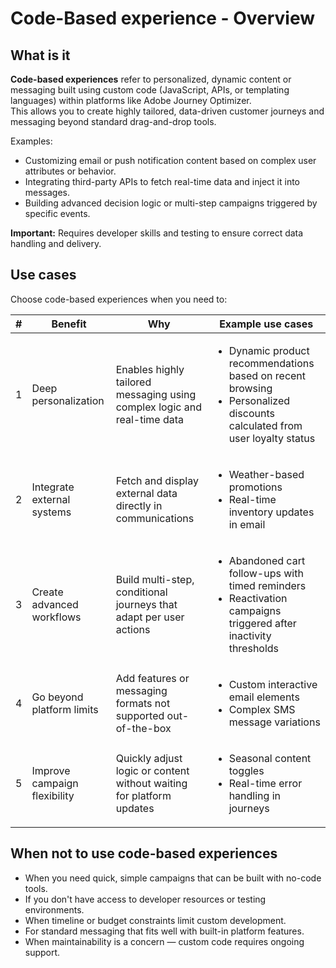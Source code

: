 # Code-Based experience - Overview

## What is it

**Code-based experiences** refer to personalized, dynamic content or messaging built using custom code (JavaScript, APIs, or templating languages) within platforms like Adobe Journey Optimizer.  
This allows you to create highly tailored, data-driven customer journeys and messaging beyond standard drag-and-drop tools.

Examples:

* Customizing email or push notification content based on complex user attributes or behavior.
* Integrating third-party APIs to fetch real-time data and inject it into messages.
* Building advanced decision logic or multi-step campaigns triggered by specific events.

**Important:** Requires developer skills and testing to ensure correct data handling and delivery.

## Use cases

Choose code-based experiences when you need to:

| # | Benefit | Why | Example use cases |
|---|---------|-----|-------------------|
| 1 | Deep personalization | Enables highly tailored messaging using complex logic and real-time data | <ul><li>Dynamic product recommendations based on recent browsing</li><li>Personalized discounts calculated from user loyalty status</li></ul> |
| 2 | Integrate external systems | Fetch and display external data directly in communications | <ul><li>Weather-based promotions</li><li>Real-time inventory updates in email</li></ul> |
| 3 | Create advanced workflows | Build multi-step, conditional journeys that adapt per user actions | <ul><li>Abandoned cart follow-ups with timed reminders</li><li>Reactivation campaigns triggered after inactivity thresholds</li></ul> |
| 4 | Go beyond platform limits | Add features or messaging formats not supported out-of-the-box | <ul><li>Custom interactive email elements</li><li>Complex SMS message variations</li></ul> |
| 5 | Improve campaign flexibility | Quickly adjust logic or content without waiting for platform updates | <ul><li>Seasonal content toggles</li><li>Real-time error handling in journeys</li></ul> |

## When not to use code-based experiences

* When you need quick, simple campaigns that can be built with no-code tools.
* If you don't have access to developer resources or testing environments.
* When timeline or budget constraints limit custom development.
* For standard messaging that fits well with built-in platform features.
* When maintainability is a concern — custom code requires ongoing support.
